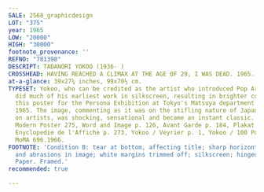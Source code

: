 ```yaml
---
SALE: 2568_graphicdesign
LOT: "375"
year: 1965
LOW: "20000"
HIGH: "30000"
footnote_provenance: ''
REFNO: "781398"
DESCRIPT: TADANORI YOKOO (1936- )
CROSSHEAD: HAVING REACHED A CLIMAX AT THE AGE OF 29, I WAS DEAD. 1965.
at-a-glance: 39x27¾ inches, 99x70½ cm.
TYPESET: Yokoo, who can be credited as the artist who introduced Pop Art to Japan,
  did much of his earliest work in silkscreen, resulting in brighter colors. He designed
  this poster for the Persona Exhibition at Tokyo's Matsuya department store in November
  1965. The image, commenting as it was on the stifling nature of Japanese society
  on artists, was shocking, sensational and became an instant classic. Yokoo 280,
  Modern Poster 275, Word and Image p. 126, Avant Garde p. 184, Plakat Kunst p. 168,
  Enyclopedie de l'Affiche p. 273, Yokoo / Veyrier p. 1, Yokoo / 100 Posters p. 17,
  MoMA 696.1966.
FOOTNOTE: 'Condition B: tear at bottom, affecting title; sharp horizontal creases
  and abrasions in image; white margins trimmed off; silkscreen; hinged to mount.
  Paper. Framed.'
recommended: true

---
```

